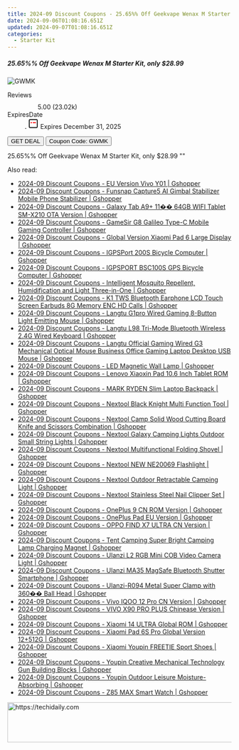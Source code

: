 ```yaml
---
title: 2024-09 Discount Coupons - 25.65%% Off Geekvape Wenax M Starter Kit, only $28.99 | Vapesourcing Electronics Co.,Ltd.
date: 2024-09-06T01:08:16.651Z
updated: 2024-09-07T01:08:16.651Z
categories:
  - Starter Kit
---
```



<div class="max-w-4xl mx-auto grid grid-cols-1 lg:max-w-5xl lg:gap-x-20 lg:grid-cols-2">
  <div class="relative p-3 col-start-1 row-start-1 flex flex-col-reverse rounded-lg bg-gradient-to-t from-black/75 via-black/0 sm:bg-none sm:row-start-2 sm:p-0 lg:row-start-1">
    <h5 class="mt-1 text-lg font-semibold text-white sm:text-slate-900 md:text-2xl dark:sm:text-white">25.65%% Off Geekvape Wenax M Starter Kit, only $28.99</h5>
  </div>
  
  <div class="col-start-1 col-end-3 row-start-1 grid gap-4 sm:mb-6 sm:grid-cols-4 lg:col-start-2 lg:row-span-6 lg:row-end-6 lg:mb-0 lg:gap-6">
      <img src="&quot;https://static.shareasale.com/image/90958/deal/GeekvapeWenaxMStarterKit.png&quot;" onClick="javascript:window.open(decodeURIComponent('%22https%3A%2F%2Fwww.shareasale.com%2Fu.cfm%3Fd%3D1108693%26m%3D90958%26u%3D4338022%22'), '_blank');void(0);" alt="GWMK" class="h-60 w-full rounded-lg object-cover sm:col-span-2 sm:h-52 lg:col-span-full" loading="lazy" />
    
  </div>
  <dl class="row-start-2 mt-4 flex items-center text-xs font-medium sm:row-start-3 sm:mt-1 md:mt-2.5 lg:row-start-2">
    <dt class="sr-only">Reviews</dt>
    <dd class="flex items-center text-indigo-600 dark:text-indigo-400">
      <svg width="24" height="24" fill="none" aria-hidden="true" class="mr-1 stroke-current dark:stroke-indigo-500">
        <path d="m12 5 2 5h5l-4 4 2.103 5L12 16l-5.103 3L9 14l-4-4h5l2-5Z" stroke-width="2" stroke-linecap="round" stroke-linejoin="round" />
      </svg>
      <span>5.00 <span class="font-normal text-slate-400">(23.02k)</span></span>
    </dd>
    <dt class="sr-only">ExpiresDate</dt>
    <dd class="flex items-center">
      <svg width="2" height="2" aria-hidden="true" fill="currentColor" class="mx-3 text-slate-300">
        <circle cx="1" cy="1" r="1" />
      </svg>
      <svg width="24" height="24" viewBox="0 0 24 24" fill="none" stroke="currentColor" stroke-width="2">
        <rect x="3" y="3" width="18" height="18" rx="2" fill="#fff" />
        <path d="M6 10L18 10" stroke="red" stroke-width="2" fill="none" />
        <path d="M10 6L10 18" stroke="#fff" stroke-width="2" fill="none" />
      </svg>
      Expires December 31, 2025    </dd>
  </dl>
  <div class="col-start-1 row-start-3 mt-4 self-center sm:col-start-2 sm:row-span-2 sm:row-start-2 sm:mt-0 lg:col-start-1 lg:row-start-3 lg:row-end-4 lg:mt-6">
    <button type="button" onClick="javascript:window.open(decodeURIComponent('%22https%3A%2F%2Fwww.shareasale.com%2Fu.cfm%3Fd%3D1108693%26m%3D90958%26u%3D4338022%22'), '_blank');void(0);" class="rounded-lg bg-red-600 px-3 py-2 text-sm font-medium leading-6 text-white">GET DEAL</button>
    <button type="button" onClick="javascript:window.open(decodeURIComponent('%22https%3A%2F%2Fwww.shareasale.com%2Fu.cfm%3Fd%3D1108693%26m%3D90958%26u%3D4338022%22'), '_blank');void(0);" class="border-dashed border-2 border-indigo-600 bg-green-100 text-sm leading-6 font-medium py-2 px-3 rounded-lg">Coupon Code: GWMK</button>
  </div>
  <p class="col-start-1 mt-4 text-sm leading-6 sm:col-span-2 lg:col-span-1 lg:row-start-4 lg:mt-6 dark:text-slate-400">
    25.65%% Off Geekvape Wenax M Starter Kit, only $28.99 
""  </p>
</div>
<span class="atpl-alsoreadstyle">Also read:</span>
<div><ul>
<li><a href="https://coupons.techidaily.com/coupon-1118070-share-97331-sale/"><u>2024-09 Discount Coupons - EU Version Vivo Y01 | Gshopper</u></a></li>
<li><a href="https://coupons.techidaily.com/coupon-1118083-share-97331-sale/"><u>2024-09 Discount Coupons - Funsnap Capture5 AI Gimbal Stabilizer Mobile Phone Stabilizer | Gshopper</u></a></li>
<li><a href="https://coupons.techidaily.com/coupon-1118072-share-97331-sale/"><u>2024-09 Discount Coupons - Galaxy Tab A9+ 11�� 64GB WIFI Tablet SM-X210 OTA Version | Gshopper</u></a></li>
<li><a href="https://coupons.techidaily.com/coupon-1118087-share-97331-sale/"><u>2024-09 Discount Coupons - GameSir G8 Galileo Type-C Mobile Gaming Controller | Gshopper</u></a></li>
<li><a href="https://coupons.techidaily.com/coupon-1118082-share-97331-sale/"><u>2024-09 Discount Coupons - Global Version Xiaomi Pad 6 Large Display | Gshopper</u></a></li>
<li><a href="https://coupons.techidaily.com/coupon-1118092-share-97331-sale/"><u>2024-09 Discount Coupons - IGPSPort 200S Bicycle Computer | Gshopper</u></a></li>
<li><a href="https://coupons.techidaily.com/coupon-1118091-share-97331-sale/"><u>2024-09 Discount Coupons - IGPSPORT BSC100S GPS Bicycle Computer | Gshopper</u></a></li>
<li><a href="https://coupons.techidaily.com/coupon-1118073-share-97331-sale/"><u>2024-09 Discount Coupons - Intelligent Mosquito Repellent, Humidification and Light Three-in-One | Gshopper</u></a></li>
<li><a href="https://coupons.techidaily.com/coupon-1118074-share-97331-sale/"><u>2024-09 Discount Coupons - K1 TWS Bluetooth Earphone LCD Touch Screen Earbuds 8G Memory ENC HD Calls | Gshopper</u></a></li>
<li><a href="https://coupons.techidaily.com/coupon-1118085-share-97331-sale/"><u>2024-09 Discount Coupons - Langtu G1pro Wired Gaming 8-Button Light Emitting Mouse | Gshopper</u></a></li>
<li><a href="https://coupons.techidaily.com/coupon-1118084-share-97331-sale/"><u>2024-09 Discount Coupons - Langtu L98 Tri-Mode Bluetooth Wireless 2.4G Wired Keyboard | Gshopper</u></a></li>
<li><a href="https://coupons.techidaily.com/coupon-1118086-share-97331-sale/"><u>2024-09 Discount Coupons - Langtu Official Gaming Wired G3 Mechanical Optical Mouse Business Office Gaming Laptop Desktop USB Mouse | Gshopper</u></a></li>
<li><a href="https://coupons.techidaily.com/coupon-1118076-share-97331-sale/"><u>2024-09 Discount Coupons - LED Magnetic Wall Lamp | Gshopper</u></a></li>
<li><a href="https://coupons.techidaily.com/coupon-1118093-share-97331-sale/"><u>2024-09 Discount Coupons - Lenovo Xiaoxin Pad 10.6 Inch Tablet ROM | Gshopper</u></a></li>
<li><a href="https://coupons.techidaily.com/coupon-1118094-share-97331-sale/"><u>2024-09 Discount Coupons - MARK RYDEN Slim Laptop Backpack | Gshopper</u></a></li>
<li><a href="https://coupons.techidaily.com/coupon-1118102-share-97331-sale/"><u>2024-09 Discount Coupons - Nextool Black Knight Multi Function Tool | Gshopper</u></a></li>
<li><a href="https://coupons.techidaily.com/coupon-1118104-share-97331-sale/"><u>2024-09 Discount Coupons - Nextool Camp Solid Wood Cutting Board Knife and Scissors Combination | Gshopper</u></a></li>
<li><a href="https://coupons.techidaily.com/coupon-1118103-share-97331-sale/"><u>2024-09 Discount Coupons - Nextool Galaxy Camping Lights Outdoor Small String Lights | Gshopper</u></a></li>
<li><a href="https://coupons.techidaily.com/coupon-1118100-share-97331-sale/"><u>2024-09 Discount Coupons - Nextool Multifunctional Folding Shovel | Gshopper</u></a></li>
<li><a href="https://coupons.techidaily.com/coupon-1118105-share-97331-sale/"><u>2024-09 Discount Coupons - Nextool NEW NE20069 Flashlight | Gshopper</u></a></li>
<li><a href="https://coupons.techidaily.com/coupon-1118099-share-97331-sale/"><u>2024-09 Discount Coupons - Nextool Outdoor Retractable Camping Light | Gshopper</u></a></li>
<li><a href="https://coupons.techidaily.com/coupon-1118101-share-97331-sale/"><u>2024-09 Discount Coupons - Nextool Stainless Steel Nail Clipper Set | Gshopper</u></a></li>
<li><a href="https://coupons.techidaily.com/coupon-1118069-share-97331-sale/"><u>2024-09 Discount Coupons - OnePlus 9 CN ROM Version | Gshopper</u></a></li>
<li><a href="https://coupons.techidaily.com/coupon-1118071-share-97331-sale/"><u>2024-09 Discount Coupons - OnePlus Pad EU Version | Gshopper</u></a></li>
<li><a href="https://coupons.techidaily.com/coupon-1118089-share-97331-sale/"><u>2024-09 Discount Coupons - OPPO FIND X7 ULTRA CN Version | Gshopper</u></a></li>
<li><a href="https://coupons.techidaily.com/coupon-1118075-share-97331-sale/"><u>2024-09 Discount Coupons - Tent Camping Super Bright Camping Lamp Charging Magnet | Gshopper</u></a></li>
<li><a href="https://coupons.techidaily.com/coupon-1118081-share-97331-sale/"><u>2024-09 Discount Coupons - Ulanzi L2 RGB Mini COB Video Camera Light | Gshopper</u></a></li>
<li><a href="https://coupons.techidaily.com/coupon-1118080-share-97331-sale/"><u>2024-09 Discount Coupons - Ulanzi MA35 MagSafe Bluetooth Shutter Smartphone | Gshopper</u></a></li>
<li><a href="https://coupons.techidaily.com/coupon-1118079-share-97331-sale/"><u>2024-09 Discount Coupons - Ulanzi-R094 Metal Super Clamp with 360�� Ball Head | Gshopper</u></a></li>
<li><a href="https://coupons.techidaily.com/coupon-1118090-share-97331-sale/"><u>2024-09 Discount Coupons - Vivo IQOO 12 Pro CN Version | Gshopper</u></a></li>
<li><a href="https://coupons.techidaily.com/coupon-1118096-share-97331-sale/"><u>2024-09 Discount Coupons - VIVO X90 PRO PLUS Chinease Version | Gshopper</u></a></li>
<li><a href="https://coupons.techidaily.com/coupon-1118095-share-97331-sale/"><u>2024-09 Discount Coupons - Xiaomi 14 ULTRA Global ROM | Gshopper</u></a></li>
<li><a href="https://coupons.techidaily.com/coupon-1118088-share-97331-sale/"><u>2024-09 Discount Coupons - Xiaomi Pad 6S Pro Global Version 12+512G | Gshopper</u></a></li>
<li><a href="https://coupons.techidaily.com/coupon-1118077-share-97331-sale/"><u>2024-09 Discount Coupons - Xiaomi Youpin FREETIE Sport Shoes | Gshopper</u></a></li>
<li><a href="https://coupons.techidaily.com/coupon-1118097-share-97331-sale/"><u>2024-09 Discount Coupons - Youpin Creative Mechanical Technology Gun Building Blocks | Gshopper</u></a></li>
<li><a href="https://coupons.techidaily.com/coupon-1118098-share-97331-sale/"><u>2024-09 Discount Coupons - Youpin Outdoor Leisure Moisture-Absorbing | Gshopper</u></a></li>
<li><a href="https://coupons.techidaily.com/coupon-1118078-share-97331-sale/"><u>2024-09 Discount Coupons - Z85 MAX Smart Watch | Gshopper</u></a></li>
</ul></div>

<ins class="adsbygoogle"
      style="display:block"
      data-ad-client="ca-pub-7571918770474297"
      data-ad-slot="8358498916"
      data-ad-format="auto"
      data-full-width-responsive="true"></ins>
<!-- affiliate ads begin -->
<a href="https://ephamedtechinc.pxf.io/c/5597632/2136626/26400" target="_top" id="2136626">
  <img src="//a.impactradius-go.com/display-ad/26400-2136626" border="0" alt="https://techidaily.com" width="728" height="90"/>
</a>
<img height="0" width="0" src="https://ephamedtechinc.pxf.io/i/5597632/2136626/26400" style="position:absolute;visibility:hidden;" border="0" />
<!-- affiliate ads end -->